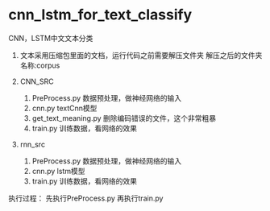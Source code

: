 # cnn_lstm_for_text_classify

CNN，LSTM中文文本分类

1. 文本采用压缩包里面的文档，运行代码之前需要解压文件夹
   解压之后的文件夹名称:corpus

2. CNN_SRC
   1. PreProcess.py 数据预处理，做神经网络的输入
   2. cnn.py textCnn模型
   3. get_text_meaning.py 删除编码错误的文件，这个非常粗暴
   4. train.py 训练数据，看网络的效果
  
3. rnn_src
   1. PreProcess.py 数据预处理，做神经网络的输入
   2. cnn.py lstm模型
   3. train.py 训练数据，看网络的效果


执行过程：
先执行PreProcess.py
再执行train.py